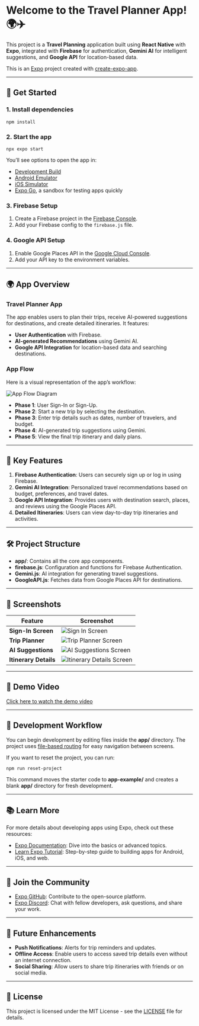 <h1>Welcome to the Travel Planner App! 🌍✈️</h1>

<p>This project is a <strong>Travel Planning</strong> application built using <strong>React Native</strong> with
  <strong>Expo</strong>, integrated with <strong>Firebase</strong> for authentication, <strong>Gemini AI</strong> for
  intelligent suggestions, and <strong>Google API</strong> for location-based data.</p>

<p>This is an <a href="https://expo.dev" target="_blank">Expo</a> project created with <a
    href="https://www.npmjs.com/package/create-expo-app" target="_blank">create-expo-app</a>.</p>

<hr>

<h2>🚀 Get Started</h2>

<h3>1. Install dependencies</h3>
<pre><code>npm install</code></pre>

<h3>2. Start the app</h3>
<pre><code>npx expo start</code></pre>

<p>You’ll see options to open the app in:</p>
<ul>
  <li><a href="https://docs.expo.dev/develop/development-builds/introduction/" target="_blank">Development Build</a>
  </li>
  <li><a href="https://docs.expo.dev/workflow/android-studio-emulator/" target="_blank">Android Emulator</a></li>
  <li><a href="https://docs.expo.dev/workflow/ios-simulator/" target="_blank">iOS Simulator</a></li>
  <li><a href="https://expo.dev/go" target="_blank">Expo Go</a>, a sandbox for testing apps quickly</li>
</ul>

<h3>3. Firebase Setup</h3>
<ol>
  <li>Create a Firebase project in the <a href="https://console.firebase.google.com/" target="_blank">Firebase
      Console</a>.</li>
  <li>Add your Firebase config to the <code>firebase.js</code> file.</li>
</ol>

<h3>4. Google API Setup</h3>
<ol>
  <li>Enable Google Places API in the <a href="https://console.cloud.google.com/" target="_blank">Google Cloud
      Console</a>.</li>
  <li>Add your API key to the environment variables.</li>
</ol>

<hr>

<h2>🌍 App Overview</h2>

<h3>Travel Planner App</h3>
<p>The app enables users to plan their trips, receive AI-powered suggestions for destinations, and create detailed
  itineraries. It features:</p>
<ul>
  <li><strong>User Authentication</strong> with Firebase.</li>
  <li><strong>AI-generated Recommendations</strong> using Gemini AI.</li>
  <li><strong>Google API Integration</strong> for location-based data and searching destinations.</li>
</ul>

<h3>App Flow</h3>
<p>Here is a visual representation of the app’s workflow:</p>
<img src="path-to-your-diagram.png" alt="App Flow Diagram">

<ul>
  <li><strong>Phase 1</strong>: User Sign-In or Sign-Up.</li>
  <li><strong>Phase 2</strong>: Start a new trip by selecting the destination.</li>
  <li><strong>Phase 3</strong>: Enter trip details such as dates, number of travelers, and budget.</li>
  <li><strong>Phase 4</strong>: AI-generated trip suggestions using Gemini.</li>
  <li><strong>Phase 5</strong>: View the final trip itinerary and daily plans.</li>
</ul>

<hr>

<h2>🧠 Key Features</h2>
<ol>
  <li><strong>Firebase Authentication</strong>: Users can securely sign up or log in using Firebase.</li>
  <li><strong>Gemini AI Integration</strong>: Personalized travel recommendations based on budget, preferences, and
    travel dates.</li>
  <li><strong>Google API Integration</strong>: Provides users with destination search, places, and reviews using the
    Google Places API.</li>
  <li><strong>Detailed Itineraries</strong>: Users can view day-to-day trip itineraries and activities.</li>
</ol>

<hr>

<h2>🛠️ Project Structure</h2>
<ul>
  <li><strong>app/</strong>: Contains all the core app components.</li>
  <li><strong>firebase.js</strong>: Configuration and functions for Firebase Authentication.</li>
  <li><strong>Gemini.js</strong>: AI integration for generating travel suggestions.</li>
  <li><strong>GoogleAPI.js</strong>: Fetches data from Google Places API for destinations.</li>
</ul>

<hr>

<h2>📸 Screenshots</h2>
<table>
  <thead>
    <tr>
      <th>Feature</th>
      <th>Screenshot</th>
    </tr>
  </thead>
  <tbody>
    <tr>
      <td><strong>Sign-In Screen</strong></td>
      <td><img src="path-to-sign-in-screenshot.png" alt="Sign In Screen"></td>
    </tr>
    <tr>
      <td><strong>Trip Planner</strong></td>
      <td><img src="path-to-trip-planner-screenshot.png" alt="Trip Planner Screen"></td>
    </tr>
    <tr>
      <td><strong>AI Suggestions</strong></td>
      <td><img src="path-to-ai-suggestions-screenshot.png" alt="AI Suggestions Screen"></td>
    </tr>
    <tr>
      <td><strong>Itinerary Details</strong></td>
      <td><img src="path-to-itinerary-details-screenshot.png" alt="Itinerary Details Screen"></td>
    </tr>
  </tbody>
</table>

<hr>

<h2>🎥 Demo Video</h2>
<p><a href="path-to-your-demo-video" target="_blank">Click here to watch the demo video</a></p>

<hr>

<h2>🔧 Development Workflow</h2>
<p>You can begin development by editing files inside the <strong>app/</strong> directory. The project uses <a
    href="https://docs.expo.dev/router/introduction/" target="_blank">file-based routing</a> for easy navigation between
  screens.</p>
<p>If you want to reset the project, you can run:</p>
<pre><code>npm run reset-project</code></pre>
<p>This command moves the starter code to <strong>app-example/</strong> and creates a blank <strong>app/</strong>
  directory for fresh development.</p>

<hr>

<h2>📚 Learn More</h2>
<p>For more details about developing apps using Expo, check out these resources:</p>
<ul>
  <li><a href="https://docs.expo.dev/" target="_blank">Expo Documentation</a>: Dive into the basics or advanced topics.
  </li>
  <li><a href="https://docs.expo.dev/tutorial/introduction/" target="_blank">Learn Expo Tutorial</a>: Step-by-step guide
    to building apps for Android, iOS, and web.</li>
</ul>

<hr>

<h2>💬 Join the Community</h2>
<ul>
  <li><a href="https://github.com/expo/expo" target="_blank">Expo GitHub</a>: Contribute to the open-source platform.
  </li>
  <li><a href="https://chat.expo.dev" target="_blank">Expo Discord</a>: Chat with fellow developers, ask questions, and
    share your work.</li>
</ul>

<hr>

<h2>🚀 Future Enhancements</h2>
<ul>
  <li><strong>Push Notifications</strong>: Alerts for trip reminders and updates.</li>
  <li><strong>Offline Access</strong>: Enable users to access saved trip details even without an internet connection.
  </li>
  <li><strong>Social Sharing</strong>: Allow users to share trip itineraries with friends or on social media.</li>
</ul>

<hr>

<h2>📝 License</h2>
<p>This project is licensed under the MIT License - see the <a href="LICENSE" target="_blank">LICENSE</a> file for
  details.</p>
</body>

</html>
